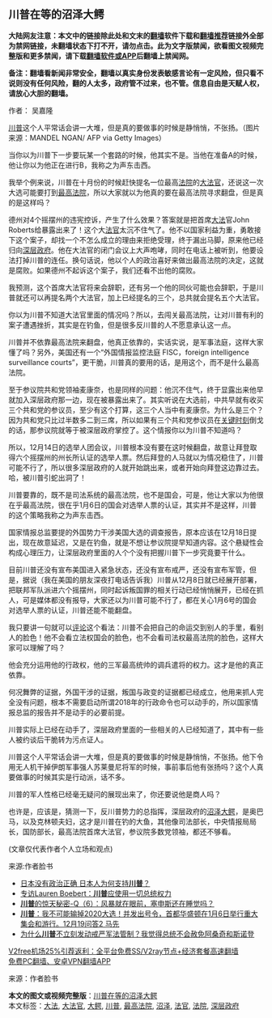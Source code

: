  <h2>川普在等的沼泽大鳄</h2> <p class="notice"><b>大陆网友注意：本文中的链接除此处和文末的<a href="https://github.com/bannedbook/fanqiang" >翻墙</a>软件下载和<a href="https://github.com/killgcd/justmysocks/blob/master/README.md">翻墙推荐</a>链接外全部为禁网链接，未翻墙状态下打不开，请勿点击。此为文字版禁闻，欲看图文视频完整版和更多禁闻，请下载<a href="https://github.com/bannedbook/fanqiang">翻墙软件或APP</a>后翻墙上禁闻网。</p><p>备注：翻墙看新闻非常安全，翻墙以真实身份发表敏感言论有一定风险，但只看不说则没有任何风险，翻的人太多，政府管不过来，也不管。信息自由是天赋人权，请放心大胆的翻墙。</b></p>  <div class="entry"> <p>作者： 吴嘉隆</p> <p id="conimg"><a href="https://www.bannedbook.org/bnews/tag/%e5%b7%9d%e6%99%ae/" class="st_tag internal_tag" rel="tag" title="标签 川普 下的日志">川普</a>这个人平常话会讲一大堆，但是真的要做事的时候是静悄悄，不张扬。（图片来源：MANDEL NGAN/ AFP via Getty Images）</p> <p>当你以为川普下一步要玩某一个套路的时候，他其实不是。当他在准备A的时候，他让你以为他正在进行B，我称之为声东击西。</p> <p>我举个例来说，川普在十月份的时候赶快提名一位最高<a href="https://www.bannedbook.org/bnews/tag/%e6%b3%95%e9%99%a2/" class="st_tag internal_tag" rel="tag" title="标签 法院 下的日志">法院</a>的<a href="https://www.bannedbook.org/bnews/tag/%e5%a4%a7%e6%b3%95%e5%ae%98/" class="st_tag internal_tag" rel="tag" title="标签 大法官 下的日志">大法官</a>，还说这一次大选可能要打到<a href="https://www.bannedbook.org/bnews/tag/%e6%9c%80%e9%ab%98%e6%b3%95%e9%99%a2/" class="st_tag internal_tag" rel="tag" title="标签 最高法院 下的日志">最高法院</a>，所以大家就以为他真的要在最高法院寻求翻盘，但是真的是这样吗？</p> <p>德州对4个摇摆州的违宪控诉，产生了什么效果？答案就是把首席<a href="https://www.bannedbook.org/bnews/tag/%E5%A4%A7%E6%B3%95/" class="st_tag internal_tag" rel="tag" title="标签 大法 下的日志">大法</a>官John Roberts给暴露出来了！这个大<a href="https://www.bannedbook.org/bnews/tag/%E6%B3%95%E5%AE%98/" class="st_tag internal_tag" rel="tag" title="标签 法官 下的日志">法官</a>太沉不住气了。他不以国家利益为重，勇敢接下这个案子，却找一个不怎么成立的理由来拒绝受理，终于漏出马脚，原来他已经归向<a href="https://www.bannedbook.org/bnews/tag/%E6%B7%B1%E5%B1%82%E6%94%BF%E5%BA%9C/" class="st_tag internal_tag" rel="tag" title="标签 深层政府 下的日志">深层政府</a>。他在大法官的闭门会议上大声咆哮，同时在电话上被听到，他要设法打掉川普的连任。换句话说，他以个人的政治喜好来做出最高法院的决定，这就是腐败。如果德州不起诉这个案子，我们还看不出他的腐败。</p>  <p>我预测，这个首席大法官将来会辞职，还有另一个他的同伙可能也会辞职，于是川普就还可以再提名两个大法官，加上已经提名的三个，总共就会提名五个大法官。</p> <p>你以为川普不知道大法官里面的情况吗？所以，去闯关最高法院，让对川普有利的案子遭遇挫折，其实是在钓鱼，但是很多反川普的人不愿意承认这一点。</p> <p>川普并不依靠最高法院来翻盘，他真正依靠的，实话实说，是军事法庭，这样大家懂了吗？另外，美国还有一个“外国情报监控法庭 FISC，foreign intelligence surveillance courts”，更干脆，川普真的要用的话，是用这个，而不是什么最高法院。</p> <p>至于参议院共和党领袖麦康奈，也是同样的问题：他沉不住气，终于显露出来他早就加入深层政府那一边，现在被暴露出来了。其实听说在大选前，中共早就有收买三个共和党的参议员，至少有这个打算，这三个人当中有麦康奈。为什么是三个？因为共和党只比过半数多二到三席，所以如果有三个共和党参议员在<span class='wp_keywordlink'><a href="https://www.bannedbook.org/forum2/topic151.html" title="关键时刻：李鹏日记" target="_blank">关键时刻</a></span>倒戈的话，那参议院就等于被深层政府掌控了。这个情报你以为川普不知道吗？</p> <p>所以，12月14日的选举人团会议，川普根本没有要在这时候翻盘，故意让拜登取得六个摇摆州的州长所认证的选举人票。然后拜登的人马就以为情况稳住了，川普可能不行了，所以很多深层政府的人就开始跳出来，或者开始向拜登这边靠过去。哈，被川普引蛇出洞了！</p>  <p>川普要靠的，既不是司法系统的最高法院，也不是国会，可是，他让大家以为他很在乎最高法院，很在乎1月6日的国会对选举人票的认证，其实并不是这样，川普的这个策略我称之为声东击西。</p> <p>国家情报总监要提的外国势力干涉美国大选的调查报告，原本应该在12月18日提出，现在故意延迟，又是在钓鱼，就是不想让参议院提早知道内容。这个悬疑性会构成心理压力，让深层政府里面的人个个没有把握川普下一步究竟要干什么。</p> <p>目前川普还没有宣布美国进入紧急状态，还没有宣布戒严，还没有宣布军管，但是，据说（我在美国的朋友深夜打电话告诉我）川普从12月8日就已经展开部署，把联邦军队派进六个摇摆州，同时起诉叛国罪的相关行动已经悄悄展开，已经在抓人，可是媒体都没有报导，大家还以为川普可能不行了，都在关心1月6号的国会对选举人票的认证，川普还能不能翻盘。</p> <p>我只要讲一句就可以<span class='wp_keywordlink_affiliate'><a href="https://www.bannedbook.org/bnews/comments/" title="新闻评论" target="_blank">评论</a></span>这个看法：川普不会把自己的命运交到别人的手里，看别人的脸色！他不会看立法权国会的脸色，也不会看司法权最高法院的脸色，这样大家可以理解了吗？</p> <p>他会充分运用他的行政权，他的三军最高统帅的调兵遣将的权力。这才是他的真正依靠。</p>  <p>何况舞弊的证据，外国干涉的证据，叛国与政变的证据都已经成立，他用来抓人完全没有问题，根本不需要启动所谓2018年的行政命令也可以动手的，所以国家情报总监的报告并不是动手的必要前提。</p> <p>川普实际上已经在动手了，深层政府里面的一些相关的人已经知道了，其中有一些人被约谈后干脆转为污点证人。</p> <p>川普这个人平常话会讲一大堆，但是真的要做事的时候是静悄悄，不张扬。他下令用无人机干掉伊朗军事强人苏莱曼尼将军的时候，事前事后他有张扬吗？这个人真要做事的时候其实是行动派，话不多。</p> <p>川普的军人性格已经毫无疑问的展现出来了，你还要说他是商人吗？</p> <p>也许是，应该是，猜测一下，反川普势力的总指挥，深层政府的<a href="https://www.bannedbook.org/bnews/tag/%E6%B2%BC%E6%B3%BD/" class="st_tag internal_tag" rel="tag" title="标签 沼泽 下的日志">沼泽</a><a href="https://www.bannedbook.org/bnews/tag/%E5%A4%A7%E9%B3%84/" class="st_tag internal_tag" rel="tag" title="标签 大鳄 下的日志">大鳄</a>，是奥巴马，以及克林顿夫妇，这才是川普在钓的大鱼，其他像司法部长，中央情报局局长，国防部长，最高法院首席大法官，参议院多数党领袖，都还不够看。</p>  <p>(文章仅代表作者个人立场和观点)</p> <p>来源:作者脸书</p> <ul class='op-related-articles' title='相关阅读'> <li><a href='https://www.bannedbook.org/bnews/comments/20201220/1451498.html' target='_blank'>日本没有政治正确 日本人为何支持<b>川普</b>？</a></li> <li><a href='https://www.bannedbook.org/bnews/bannedvideo/20201220/1451493.html' target='_blank'>专访Lauren Boebert：<b>川普</b>应使用一切总统权力</a></li> <li><a href='https://www.bannedbook.org/bnews/comments/20201220/1451491.html' target='_blank'><b>川普</b>的惊天秘密-Q（6）：风暴就在眼前，塞申斯还在睡觉吗？</a></li> <li><a href='https://www.bannedbook.org/bnews/bannedvideo/20201220/1451490.html' target='_blank'><b>川普</b>：我不可能输掉2020大选！并发出号令，首都华盛顿在1月6日举行重大集会和游行。12月19问答2 马先</a></li> <li><a href='https://www.bannedbook.org/bnews/bannedvideo/20201220/1451489.html' target='_blank'>为什么<b>川普</b>不立刻发动戒严军法管制？我觉得总统不会赦免阿桑奇和斯诺登</a></li> </ul> <p class="texttj"> <a href="https://www.bannedbook.org/forum23/topic22702.html" target="_blank">V2free机场25%引荐返利：全平台免费SS/V2ray节点+经济套餐高速翻墙</a><br/> <a href="https://github.com/bannedbook/fanqiang/wiki/%E7%A6%81%E9%97%BB%E7%BD%91%E5%AE%89%E5%8D%93%E7%BF%BB%E5%A2%99%E6%96%B0%E9%97%BBAPP" target="_blank">免费PC翻墙、安卓VPN翻墙APP</a></p><p> 来源：作者脸书 </p><a name='sharetosocial'></a>       <div><b>本文的图文或视频完整版</b>：<a href='https://www.bannedbook.org/bnews/comments/20201220/1451500.html'>川普在等的沼泽大鳄</a></div>  </div><!--END ENTRY--> <div class="postfooter"> <div>本文标签：<a href="https://www.bannedbook.org/bnews/tag/%E5%A4%A7%E6%B3%95/" rel="tag">大法</a>, <a href="https://www.bannedbook.org/bnews/tag/%e5%a4%a7%e6%b3%95%e5%ae%98/" rel="tag">大法官</a>, <a href="https://www.bannedbook.org/bnews/tag/%E5%A4%A7%E9%B3%84/" rel="tag">大鳄</a>, <a href="https://www.bannedbook.org/bnews/tag/%e5%b7%9d%e6%99%ae/" rel="tag">川普</a>, <a href="https://www.bannedbook.org/bnews/tag/%e6%9c%80%e9%ab%98%e6%b3%95%e9%99%a2/" rel="tag">最高法院</a>, <a href="https://www.bannedbook.org/bnews/tag/%E6%B2%BC%E6%B3%BD/" rel="tag">沼泽</a>, <a href="https://www.bannedbook.org/bnews/tag/%E6%B3%95%E5%AE%98/" rel="tag">法官</a>, <a href="https://www.bannedbook.org/bnews/tag/%e6%b3%95%e9%99%a2/" rel="tag">法院</a>, <a href="https://www.bannedbook.org/bnews/tag/%E6%B7%B1%E5%B1%82%E6%94%BF%E5%BA%9C/" rel="tag">深层政府</a></div>  </div><!--END POSTFOOTER--> 